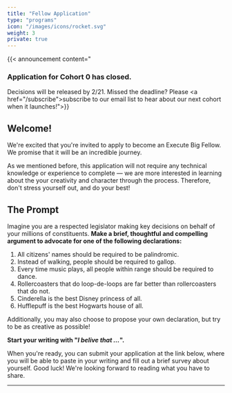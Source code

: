 ```yaml
---
title: "Fellow Application"
type: "programs"
icon: "/images/icons/rocket.svg"
weight: 3
private: true
---
```


{{< announcement content="<h3>Application for Cohort 0 has closed.</h3>Decisions will be released by 2/21. Missed the deadline? Please <a href=\"/subscribe\">subscribe</a> to our email list to hear about our next cohort when it launches!">}}

## Welcome! 

We're excited that you're invited to apply to become an Execute Big Fellow. We promise that it will be an incredible journey.

As we mentioned before, this application will not require any technical knowledge or experience to complete — we are more interested in learning about the your creativity and character through the process. Therefore, don't stress yourself out, and do your best! 

## The Prompt

Imagine you are a respected legislator making key decisions on behalf of your millions of constituents. **Make a brief, thoughtful and compelling argument to advocate for one of the following declarations:**

1. All citizens' names should be required to be palindromic.
1. Instead of walking, people should be required to gallop.
1. Every time music plays, all people within range should be required to dance.
1. Rollercoasters that do loop-de-loops are far better than rollercoasters that do not.
1. Cinderella is the best Disney princess of all.
1. Hufflepuff is the best Hogwarts house of all.

Additionally, you may also choose to propose your own declaration, but try to be as creative as possible! 

**Start your writing with "_I belive that ..._".** 

When you're ready, you can submit your application at the link below, where you will be able to paste in your writing and fill out a brief survey about yourself. Good luck! We're looking forward to reading what you have to share. 

---

<!--
{{< button text="Submit my Application »" url="https://airtable.com/shrZ2rCiBybiFBH4G" external=true >}}
-->